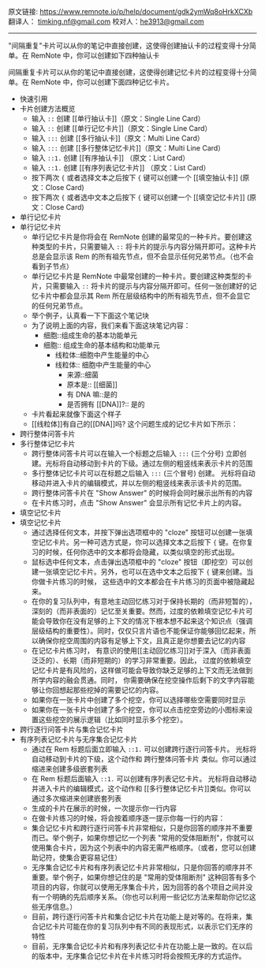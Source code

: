 原文链接: https://www.remnote.io/p/help/document/gdk2ymWq8oHrkXCXb
翻译人： timking.nf@gmail.com
校对人：he3913@gmail.com

<hr/>
"间隔重复"卡片可以从你的笔记中直接创建，这使得创建抽认卡的过程变得十分简单。在 RemNote 中，你可以创建如下四种抽认卡

间隔重复卡片可以从你的笔记中直接创建，这使得创建记忆卡片的过程变得十分简单。在 RemNote 中，你可以创建下面四种记忆卡片。

- 快速引用
- 卡片创建方法概览
  - 输入 `::` 创建 [[单行抽认卡]]（原文：Single Line Card）
  - 输入 `::` 创建 [[单行记忆卡片]]（原文：Single Line Card）
  - 输入 `:::` 创建 [[多行抽认卡]]（原文：Multi Line Card）
  - 输入 `:::` 创建 [[多行整体记忆卡片]]（原文：Multi Line Card）
  - 输入 `::1.` 创建 [[有序抽认卡]] （原文：List Card）
  - 输入 `::1.` 创建 [[有序列表记忆卡片]] （原文：List Card）
  - 按下两次 `{` 或者选择文本之后按下 `{` 键可以创建一个 [[填空抽认卡]] (原文：Close Card)
  - 按下两次 `{` 或者选中文本之后按下 `{` 键可以创建一个 [[填空记忆卡片]] (原文：Close Card)
- 单行记忆卡片
- 单行记忆卡片
  - 单行记忆卡片是你将会在 RemNote 创建的最常见的一种卡片。要创建这种类型的卡片，只需要输入 `::` 将卡片的提示与内容分隔开即可。这种卡片总是会显示该 Rem 的所有祖先节点，但不会显示任何兄弟节点。（也不会看到子节点）
  - 单行记忆卡片是 RemNote 中最常创建的一种卡片。要创建这种类型的卡片，只需要输入 `::` 将卡片的提示与内容分隔开即可。任何一张创建好的记忆卡片中都会显示其 Rem 所在层级结构中的所有祖先节点，但不会显它的任何兄弟节点。
  - 举个例子，认真看一下下面这个笔记块
  - 为了说明上面的内容，我们来看下面这块笔记内容：
    - 细胞::组成生命的基本功能单元
    - 细胞:: 组成生命的基本结构和功能单元
    	- 线粒体::细胞中产生能量的中心
    	- 线粒体:: 细胞中产生能量的中心
    		- 来源::细菌
    		- 原本是:: [[细菌]]
    		- 有 DNA 嘛::是的
    		- 是否拥有 [[DNA]]?:: 是的
  - 卡片看起来就像下面这个样子
  - [[线粒体]]有自己的[[DNA]]吗? 这个问题生成的记忆卡片如下所示：
- 跨行整体问答卡片
- 多行整体记忆卡片
	- 跨行整体问答卡片可以在输入一个标题之后输入 `:::` (三个分号) 立即创建。光标将自动移动到卡片的下级。通过左侧的粗竖线来表示卡片的范围
	- 多行整体记忆卡片可以在标题之后输入 `:::` (三个冒号) 创建。 光标将自动移动并进入卡片的编辑模式，并以左侧的粗竖线来表示该卡片的范围。
	- 跨行整体问答卡片在 "Show Answer" 的时候将会同时展示出所有的内容
	- 在卡片练习时，点击 "Show Answer" 会显示所有记忆卡片上的内容。
- 填空记忆卡片
- 填空记忆卡片
  - 通过选择任何文本，并按下弹出选项框中的 "cloze" 按钮可以创建一张填空记忆卡片。另一种可选方式是，你可以选择文本之后按下 `{` 键。在你复习的时候，任何你选中的文本都将会隐藏，以类似填空的形式出现。
  - 鼠标选中任何文本，点击弹出选项框中的 "cloze" 按钮（即挖空）可以创建一张填空记忆卡片。另外，也可以在选中文本之后按下 `{` 键来创建。当你做卡片练习的时候， 这些选中的文本都会在卡片练习的页面中被隐藏起来。
  - 在你的复习队列中，有意地主动回忆练习对于保持长期的（而非短暂的），深刻的（而非表面的）记忆至关重要。然而，过度的依赖填空记忆卡片可能会导致你在没有足够的上下文的情况下根本想不起来这个知识点（强调层级结构的重要性）。同时，仅仅只言片语也不能保证你能够回忆起来，所以确保你挖空周围的内容有足够上下文，且真正是你想要去记忆的内容
  - 在记忆卡片练习时， 有意识的使用[[主动回忆练习]]对于深入（而非表面泛泛的）、长期（而非短期的）的学习非常重要。因此， 过度的依赖填空记忆卡片是有风险的，这样做可能会导致你缺乏足够的上下文而无法做到所学内容的融会贯通。同时， 你需要确保在挖空操作后剩下的文字内容能够让你回想起那些挖掉的需要记忆的内容。
  - 如果你在一张卡片中创建了多个挖空，你可以选择哪些空需要同时显示
  - 如果你在一张卡片中创建了多个挖空，你可以点击挖空旁边的小图标来设置这些挖空的展示逻辑（比如同时显示多个挖空）。
- 跨行逐行问答卡片与集合记忆卡片
- 有序列表记忆卡片与无序集合记忆卡片
	- 通过在 Rem 标题后面立即输入 `::1.` 可以创建跨行逐行问答卡片。 光标将自动移动到卡片的下级，这个动作和 跨行整体问答卡片 类似。你可以通过缩进来创建多级嵌套列表
	- 在 Rem 标题后面输入 `::1.` 可以创建有序列表记忆卡片。 光标将自动移动并进入卡片的编辑模式，这个动作和 [[多行整体记忆卡片]]类似。你可以通过多次缩进来创建嵌套列表
	- 生成的卡片在展示的时候，一次提示你一行内容
	- 在做卡片练习的时候，将会按着顺序逐一提示你每一行的内容：
	- 集合记忆卡片和跨行逐行问答卡片非常相似，只是你回答的顺序并不重要而已。举个例子，如果你想记忆一个列表 "常用的受体阻断剂"，你就可以使用集合卡片，因为这个列表中的内容无需严格顺序。（或者，您可以创建助记符，使集合更容易记住）
	- 无序集合记忆卡片和有序列表记忆卡片非常相似，只是你回答的顺序并不重要。举个例子，如果你想记住的是 "常用的受体阻断剂" 这种回答有多个项目的内容，你就可以使用无序集合卡片，因为回答的各个项目之间并没有一个明确的先后顺序关系。（你也可以利用一些记忆方法来帮助你记忆这些无序信息。）
	- 目前，跨行逐行问答卡片和集合记忆卡片在功能上是对等的。在将来，集合记忆卡片可能在你的复习队列中有不同的表现形式，以表示它们无序的特性
	- 目前，无序集合记忆卡片和有序列表记忆卡片在功能上是一致的。在以后的版本中，无序集合记忆卡片在卡片练习时将会按照无序的方式运作。